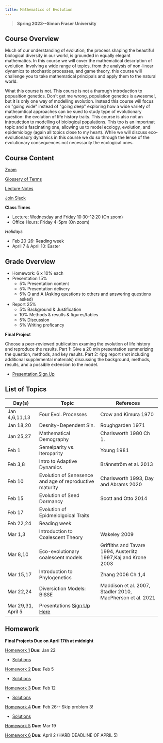 ```yaml
---
title: Mathematics of Evolution
---
```


> **Spring 2023--Simon Fraser University**

## Course Overview
Much of our understanding of evolution, the process shaping the beautiful biological diversity in our world, is grounded in equally elegant mathematics.  In this course we will cover the mathematical description of evolution. Involving a wide range of topics, from the analysis of non-linear dynamics to stochastic processes, and game theory, this course will challenge you to take mathematical principals and apply them to the natural world. 

What this course is not.  This course is not a thurough introduction to popualtion genetics.  Don't get me wrong, population genetics is awesome!, but it is only one way of modelling evolution.  Instead this course will focus on "going wide" instead of "going deep" exploring how a wide variety of matheamtical approaches can be sued to study type of evolutionary question: the evolution of life history traits.  This course is also not an introudction to modelling of biological populations.  This too is an importnat topic and a fascinating one, allowing us to model ecology, evolution, and epidemiology (again all topics close to my heart).  While we will discuss eco-evolutionaory dynamics in this course we do so through the lense of the evolutionary consequences not necessarily the ecological ones.

## Course Content

[Zoom](https://sfu.zoom.us/j/81781685384?pwd=b2EzYUpRUGYyaVozdkhLRmFlT2F5QT09)

[Glossery of Terms](Glossary.md)

[Lecture Notes](LectureNotes.md)

[Join Slack](https://join.slack.com/t/slack-vuf7711/shared_invite/zt-1m28aiup1-mxpYT7olACPKIUB~dggRmw)

**Class Times**
- Lecture: Wednesday and Friday 10:30-12:20 (On zoom)
- Office Hours: Friday 4-5pm (On zoom)

*Holidays*
- Feb 20-26: Reading week
- April 7 & April 10: Easter

## Grade Overview

- Homework: 6 x 10% each
- Presentation 15%
  - 5% Presentation content
  - 5% Presentation delivery
  - 5% Q and A (Asking questions to others and answering questions asked)
- Report 25% 
  - 5% Background & Justification
  - 10% Methods & results & figures/tables
  - 5% Discussion
  - 5% Writing proficancy

**Final Project**

Choose a peer-reviewed publication examing the evolution of life history and reproduce the results. Part 1: Give a 20 min presentation summerizing the question, methods, and key results.  Part 2: 4pg report (not including additional supplemental materials) discussing the background, methods, results, and a possible extension to the model.

- [Presentation Sign Up](https://docs.google.com/spreadsheets/d/11YHpdu2ibBtqsRmSAPjM6vY0d3mlz9uo-QD0LrYlDiE/edit?usp=sharing)

## List of Topics

|Day(s)| Topic       	| Refereces		|
|---| ----------- 	|  -----------	|
|Jan 4,6,11,13| Four Evol. Processes| Crow and Kimura 1970|
|Jan 18,20| Desnity-Dependent Sln. |Roughgarden 1971       	|
|Jan 25,27| Mathematical Demography|Charlsworth 1980 Ch 1. |
|Feb 1| Semelparity vs. Iteroparity |Young 1981|
|Feb 3,8| Intro to Adaptive Dynamics |Brännström et al. 2013|
|Feb 10| Evolution of Senesence and age of reproductive maturity |Charlsworth 1993, Day and Abrams 2020|
|Feb 15| Evolution of Seed Dormancy| Scott and Otto 2014|
|Feb 17|Evolution of Epidmeiolgoical Traits||
|Feb 22,24|Reading week||
|Mar 1,3|Introduction to Coalescent Theory| Wakeley 2009|
|Mar 8,10|Eco-evolutionary coalescent models|Griffiths and Tavare 1994, Austerlitz 1997,Kaj and Krone 2003|
|Mar 15,17|Introduction to Phylogenetics|Zhang 2006 Ch 1,4|
|Mar 22,24|Diversiction Models: BiSSE|Maddison et al. 2007, Stadler 2010, MacPherson et al. 2021|
|Mar 29,31, April 5|Presentations [Sign Up Here](https://docs.google.com/spreadsheets/d/11YHpdu2ibBtqsRmSAPjM6vY0d3mlz9uo-QD0LrYlDiE/edit?usp=sharing)||

## Homework 

**Final Projects Due on April 17th at midnight**

[Homework 1](APMA990_HW1.pdf) **Due:** Jan 22
- [Solutions](https://drive.google.com/file/d/1w6lEmHe00G8osYG7aWLkv95xabhagQXj/view?usp=share_link)

[Homework 2](APMA990_HW2.pdf) **Due:** Feb 5
- [Solutions](https://drive.google.com/file/d/10U07VvGm1A4ktUazXlY05meG0y62WDQB/view?usp=share_link)

[Homework 3](APMA990_HW3.pdf) **Due:** Feb 12
- [Solutions](https://drive.google.com/file/d/1o1awCjLCfU6KNxEdsltAGpVRtkQJFXoC/view?usp=share_link)

[Homework 4](APMA990_HW4.pdf) **Due:** Feb 26-- Skip problem 3!
- [Solutions](https://drive.google.com/file/d/1SicHjJaLPgoAe0Mcz3l6NoIBEwVGjHmh/view?usp=share_link)

[Homework 5](APMA990_HW5.pdf) **Due:** Mar 19

[Homework 6](APMA990_HW6.pdf) **Due:** April 2 (HARD DEADLINE OF APRIL 5)

